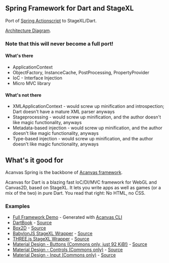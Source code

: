 ## Spring Framework for Dart and StageXL

Port of [Spring Actionscript](http://www.springactionscript.org/) to StageXL/Dart.

[Architecture Diagram](http://acanvas.sounddesignz.com/template/assets/home/acanvas_spring_architecture.png).

### Note that this will never become a full port!

#### What's there
* ApplicationContext
* ObjectFactory, InstanceCache, PostProcessing, PropertyProvider
* IoC - Interface Injection
* Micro MVC library

#### What's not there
* XMLApplicationContext - would screw up minification and introspection; Dart doesn't have a mature XML parser anyways
* Stageprocessing - would screw up minification, and the author doesn't like magic functionality, anyways
* Metadata-based injection - would screw up minification, and the author doesn't like magic functionality, anyways
* Type-based injection - would screw up minification, and the author doesn't like magic functionality, anyways

## What's it good for

Acanvas Spring is the backbone of [Acanvas framework](https://github.com/blockforest/acanvas-framework).

Acanvas for Dart is a blazing fast IoC/DI/MVC framework for WebGL and Canvas2D, based on StageXL.
It lets you write apps as well as games (or a mix of the two) in pure Dart. You read that right: No HTML, no CSS.

### Examples

* [Full Framework Demo](http://acanvas.sounddesignz.com/template/) - Generated with [Acanvas CLI](https://github.com/block-forest/acanvas-generator)
* [DartBook](http://acanvas.sounddesignz.com/dartbook/) - [Source](https://github.com/nilsdoehring/dartbook)
* [Box2D](http://acanvas.sounddesignz.com/box2d/) - [Source](https://github.com/block-forest/acanvas-physics/tree/master/lib/src/Examples)
* [BabylonJS StageXL Wrapper](http://acanvas.sounddesignz.com/dart/babylonjs-interop/) - [Source](https://github.com/block-forest/babylonjs-dart-facade/tree/master/example)
* [THREE.js StageXL Wrapper](http://acanvas.sounddesignz.com/dart/threejs-interop/) - [Source](https://github.com/block-forest/threejs-dart-facade/tree/master/example)
* [Material Design - Buttons (Commons only, just 92 KiB!)](http://acanvas.sounddesignz.com/stagexl-commons/paper_buttons.html) - [Source](https://github.com/block-forest/acanvas-commons/blob/master/web/material_buttons.dart)
* [Material Design - Controls (Commons only)](http://acanvas.sounddesignz.com/stagexl-commons/paper_radio.html) - [Source](https://github.com/block-forest/acanvas-commons/blob/master/web/material_radio.dart)
* [Material Design - Input (Commons only)](http://acanvas.sounddesignz.com/stagexl-commons/paper_input.html) - [Source](https://github.com/block-forest/acanvas-commons/blob/master/web/material_input.dart)
